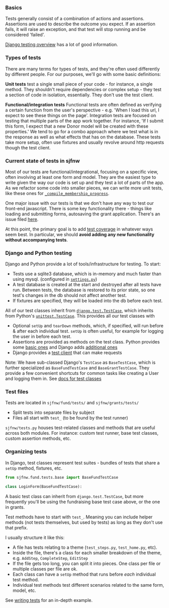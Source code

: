 ### Basics

Tests generally consist of a combination of actions and assertions. Assertions are used to describe the outcome you expect. If an assertion fails, it will raise an exception, and that test will stop running and be considered 'failed'.

[Django testing overview](https://docs.djangoproject.com/en/1.8/topics/testing/overview/) has a lot of good information.

### Types of tests

There are many terms for types of tests, and they're often used differently by different people. For our purposes, we'll go with some basic definitions:

**Unit tests** test a single small piece of your code - for instance, a single method. They shouldn't require dependencies or complex setup - they test a section of code in isolation, essentially. They don't use the test client.

**Functional/integration tests**
Functional tests are often defined as verifying a certain function from the user's perspective - e.g. 'When I load this url, I expect to see these things on the page'.  Integration tests are focused on testing that multiple parts of the app work together. For instance, 'If I submit this form, I expect that a new Donor model will be created with these properties.' We tend to go for a combo approach where we test what is in the response as well as what effects that has on the database. These tests take more setup, often use fixtures and usually revolve around http requests though the test client.

### Current state of tests in sjfnw

Most of our tests are functional/integrational, focusing on a specific view, often involving at least one form and model. They are the easiest type to write given the way our code is set up and they test a lot of parts of the app. As we refactor some code into smaller pieces, we can write more unit tests, like these ones for [`_compile_membership_progress`](https://github.com/aisapatino/sjfnw/blob/master/sjfnw/fund/tests/test_home.py#L139).

One major issue with our tests is that we don't have any way to test our front-end javascript. There is some key functionality there - things like loading and submitting forms, autosaving the grant application. There's an issue filed [here](https://github.com/aisapatino/sjfnw/issues/172).

At this point, the primary goal is to add [test coverage](../workflow/continuous-integration.md) in whatever ways seem best. In particular, we should **avoid adding any new functionality without accompanying tests**.

### Django and Python testing

Django and Python provide a lot of tools/infrastructure for testing. To start:

- Tests use a sqlite3 database, which is in-memory and much faster than using mysql. (configured in [`settings.py`](https://github.com/aisapatino/sjfnw/blob/master/sjfnw/settings.py#L33))
- A test database is created at the start and destroyed after all tests have run. Between tests, the database is restored to its prior state, so one test's changes in the db should not affect another test.
- If fixtures are specified, they will be loaded into the db before each test.

All of our test classes inherit from [`django.test.TestCase`](https://docs.djangoproject.com/en/1.8/topics/testing/overview/#testcase), which inherits from Python's [`unittest.TestCase`](https://docs.python.org/2/library/unittest.html#unittest.TestCase). This provides all our test classes with

- Optional `setUp` and `tearDown` methods, which, if specified, will run before & after each individual test. `setUp` is often useful, for example for logging the user in before each test.
- Assertions are provided as methods on the test class. Python provides some [basic ones](https://docs.python.org/2/library/unittest.html#assert-methods) and Django adds [additional ones](https://docs.djangoproject.com/en/1.8/topics/testing/overview/#assertions)
- Django provides a [test client](https://docs.djangoproject.com/en/1.8/topics/testing/overview/#module-django.test.client) that can make requests

Note: We have sub-classed Django's `TestCase` as `BaseTestCase`, which is further specialized as `BaseFundTestCase` and `BaseGrantTestCase`. They provide a few convenient shortcuts for common tasks like creating a User and logging them in. See [docs for test classes](test-classes.md)

### Test files

Tests are located in `sjfnw/fund/tests/` and `sjfnw/grants/tests/`

- Split tests into separate files by subject
- Files all start with `test_` (to be found by the test runner)

`sjfnw/tests.py` houses test-related classes and methods that are useful across both modules. For instance: custom test runner, base test classes, custom assertion methods, etc.

### Organizing tests

In Django, test classes represent test suites - bundles of tests that share a `setUp` method, fixtures, etc.

```python
from sjfnw.fund.tests.base import BaseFundTestCase

class LoginForm(BaseFundTestCase):
```

A basic test class can inherit from `django.test.TestCase`, but more frequently you'll be using the fundraising base test case above, or the one in grants.

Test methods have to start with `test_`. Meaning you can include helper methods (not tests themselves, but used by tests) as long as they don't use that prefix.

I usually structure it like this:

- A file has tests relating to a theme (`test_steps.py`, `test_home.py`, etc).
- Inside the file, there's a class for each smaller breakdown of the theme, e.g. `AddStep`, `CompleteStep`, `EditStep`
- If the file gets too long, you can split it into pieces. One class per file or multiple classes per file are ok.
- Each class can have a `setUp` method that runs before *each* individual test method.
- Individual test methods test different scenarios related to the same form, model, etc.

See [writing tests](writing-tests) for an in-depth example.
